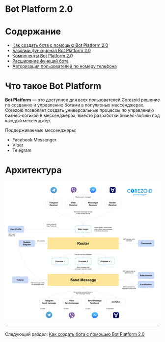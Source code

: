 # **Bot Platform 2.0**

  

# Содержание



- [Как создать бота с помощью Bot Platform 2.0](get-started.md)
- [Базовый функционал Bot Platform 2.0](basic-functionality.md)
- [Компоненты Bot Platform 2.0](components.md)
- [Расширение функций бота](add-new-functionality.md)
- [Авторизация пользователей по номеру телефона](authorization.md)

  
  
  

# Что такое Bot Platform

**Bot Platform** — это доступное для всех пользователей Corezoid решение по созданию и управлению ботами в популярных мессенджерах. Corezoid позволяет создать универсальные процессы по управлению бизнес-логикой в мессенджерах, вместо разработки бизнес-логики под каждый мессенджер.

Поддерживаемые мессенджеры:
- Facebook Messenger
- Viber
- Telegram




# Архитектура


![img](img/architecture.png)

---

Следующий раздел: [Как создать бота с помощью Bot Platform 2.0](get-started.md)